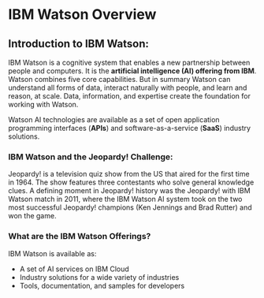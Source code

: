 # IBM Watson Overview

## Introduction to IBM Watson:

IBM Watson is a cognitive system that enables a new partnership between people and computers. It is the **artificial intelligence (AI) offering from IBM**. Watson combines five core capabilities. But in summary  Watson can understand all forms of data, interact naturally with people, and learn and reason, at scale. Data, information, and expertise create the foundation for working with Watson.

Watson AI technologies are available as a set of open application programming interfaces (**APIs**) and software-as-a-service (**SaaS**) industry solutions.
### IBM Watson and the Jeopardy! Challenge:
Jeopardy! is a television quiz show from the US that aired for the first time in 1964. The show features three contestants who solve general knowledge clues. A defining moment in Jeopardy! history was the Jeopardy! with IBM Watson match in 2011, where the IBM Watson AI system took on the two most successful Jeopardy! champions (Ken Jennings and Brad Rutter) and won the game.
### What are the IBM Watson Offerings?
IBM Watson is available as:
+ A set of AI services on IBM Cloud
+ Industry solutions for a wide variety of industries
+ Tools, documentation, and samples for developers


